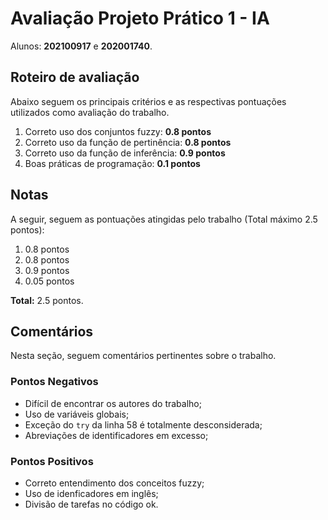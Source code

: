 # Avaliação Projeto Prático 1 - IA
Alunos: **202100917** e **202001740**.

## Roteiro de avaliação

Abaixo seguem os principais critérios e as respectivas pontuações utilizados como avaliação do trabalho.

1. Correto uso dos conjuntos fuzzy: **0.8 pontos**
2. Correto uso da função de pertinência: **0.8 pontos**
3. Correto uso da função de inferência: **0.9 pontos**
4. Boas práticas de programação: **0.1 pontos**

## Notas

A seguir, seguem as pontuações atingidas pelo trabalho (Total máximo 2.5 pontos):

1. 0.8 pontos
2. 0.8 pontos
3. 0.9 pontos
4. 0.05 pontos

**Total:** 2.5 pontos.

## Comentários

Nesta seção, seguem comentários pertinentes sobre o trabalho.

### Pontos Negativos
- Difícil de encontrar os autores do trabalho;
- Uso de variáveis globais;
- Exceção do `try` da linha 58 é totalmente desconsiderada;
- Abreviações de identificadores em excesso;

### Pontos Positivos
- Correto entendimento dos conceitos fuzzy;
- Uso de idenficadores em inglês;
- Divisão de tarefas no código ok.